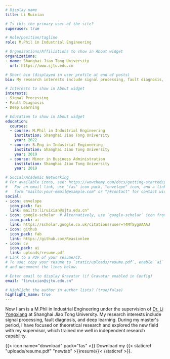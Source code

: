 ```yaml
---
# Display name
title: Li Ruixian

# Is this the primary user of the site?
superuser: true

# Role/position/tagline
role: M.Phil in Industrial Engineering

# Organizations/Affiliations to show in About widget
organizations:
- name: Shanghai Jiao Tong University
  url: https://www.sjtu.edu.cn

# Short bio (displayed in user profile at end of posts)
bio: My research interests include signal processing, fault diagnosis, and deep learning.

# Interests to show in About widget
interests:
- Signal Processing
- Fault Diagnosis
- Deep Learning

# Education to show in About widget
education:
  courses:
  - course: M.Phil in Industrial Engineering
    institution: Shanghai Jiao Tong University
    year: 2022
  - course: B.Eng in Industrial Engineering
    institution: Shanghai Jiao Tong University
    year: 2019
  - course: Minor in Business Administration
    institution: Shanghai Jiao Tong University
    year: 2019

# Social/Academic Networking
# For available icons, see: https://wowchemy.com/docs/getting-started/page-builder/#icons
#   For an email link, use "fas" icon pack, "envelope" icon, and a link in the
#   form "mailto:your-email@example.com" or "/#contact" for contact widget.
social:
- icon: envelope
  icon_pack: fas
  link: mailto:liruixian@sjtu.edu.cn"
- icon: google-scholar  # Alternatively, use `google-scholar` icon from `ai` icon pack
  icon_pack: ai
  link: https://scholar.google.co.uk/citations?user=T4MfSygAAAAJ
- icon: github
  icon_pack: fab
  link: https://github.com/Reasionlee
- icon: cv
  icon_pack: ai
  link: uploads/resume.pdf
# Link to a PDF of your resume/CV.
# To use: copy your resume to `static/uploads/resume.pdf`, enable `ai` icons in `params.toml`, 
# and uncomment the lines below.

# Enter email to display Gravatar (if Gravatar enabled in Config)
email: "liruixian@sjtu.edu.cn"

# Highlight the author in author lists? (true/false)
highlight_name: true
---
```


Now I am is a M.Phil in Industrial Engineering under the supervision of [Dr. Li Yongxiang](https://me.sjtu.edu.cn/teacher_directory1/liyongxiang.html) at Shanghai Jiao Tong University. My research interests include signal processing, fault diagnosis, and deep learning. During my master's period, I have focused on theoretical research and explored the new field with my supervisor, which trained me well in independent research capability.

{{< icon name="download" pack="fas" >}} Download my {{< staticref "uploads/resume.pdf" "newtab" >}}resumé{{< /staticref >}}.
